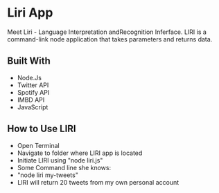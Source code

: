 <h1><strong>Liri App </strong></h1>
<tr>
<p>Meet Liri - Language Interpretation andRecognition Inferface. LIRI is a command-link node application that takes parameters and returns data.
</p>


<h2>Built With</h2>
<ul>
<li>Node.Js</li>
<li>Twitter API</li>
<li>Spotify API</li>
<li>IMBD API</li>
  <li>JavaScript</li>
</ul>

<h2>How to Use LIRI</h2>
<ul>
<li>Open Terminal</li>
<li>Navigate to folder where LIRI app is located</li>
<li>Initiate LIRI using "node liri.js"</li>
<li>Some Command line she knows:</li>
  <li> "node liri my-tweets"</li>
  <li>LIRI will return 20 tweets from my own personal account</li>
</ul>
